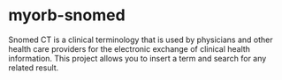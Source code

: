 # myorb-snomed
Snomed CT is a clinical terminology that is used by physicians and other health care providers for the electronic exchange of clinical health information. This project allows you to insert a term and search for any related result.
